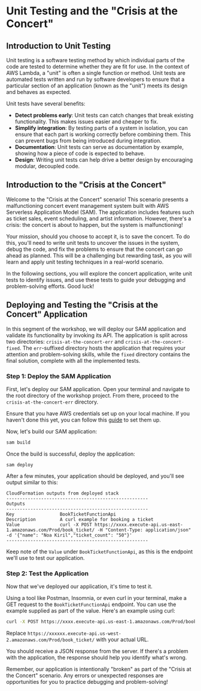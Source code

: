 # Unit Testing and the "Crisis at the Concert"

## Introduction to Unit Testing
Unit testing is a software testing method by which individual parts of the code are tested to determine whether they are fit for use. In the context of AWS Lambda, a "unit" is often a single function or method. Unit tests are automated tests written and run by software developers to ensure that a particular section of an application (known as the "unit") meets its design and behaves as expected.

Unit tests have several benefits:

* **Detect problems early**: Unit tests can catch changes that break existing functionality. This makes issues easier and cheaper to fix.
* **Simplify integration**: By testing parts of a system in isolation, you can ensure that each part is working correctly before combining them. This can prevent bugs from being introduced during integration.
* **Documentation**: Unit tests can serve as documentation by example, showing how a piece of code is expected to behave.
* **Design**: Writing unit tests can help drive a better design by encouraging modular, decoupled code.

## Introduction to the "Crisis at the Concert"
Welcome to the "Crisis at the Concert" scenario! This scenario presents a malfunctioning concert event management system built with AWS Serverless Application Model (SAM). The application includes features such as ticket sales, event scheduling, and artist information. However, there's a crisis: the concert is about to happen, but the system is malfunctioning!

Your mission, should you choose to accept it, is to save the concert. To do this, you'll need to write unit tests to uncover the issues in the system, debug the code, and fix the problems to ensure that the concert can go ahead as planned. This will be a challenging but rewarding task, as you will learn and apply unit testing techniques in a real-world scenario.

In the following sections, you will explore the concert application, write unit tests to identify issues, and use these tests to guide your debugging and problem-solving efforts. Good luck!

## Deploying and Testing the "Crisis at the Concert" Application
In this segment of the workshop, we will deploy our SAM application and validate its functionality by invoking its API. The application is split across two directories: `crisis-at-the-concert-err` and `crisis-at-the-concert-fixed`. The `err`-suffixed directory hosts the application that requires your attention and problem-solving skills, while the `fixed` directory contains the final solution, complete with all the implemented tests.

### Step 1: Deploy the SAM Application
First, let's deploy our SAM application. Open your terminal and navigate to the root directory of the workshop project. From there, proceed to the `crisis-at-the-concert-err` directory.

Ensure that you have AWS credentials set up on your local machine. If you haven't done this yet, you can follow this [guide](https://docs.aws.amazon.com/cli/latest/userguide/cli-configure-files.html) to set them up.

Now, let's build our SAM application:
```bash
sam build
```

Once the build is successful, deploy the application:
```
sam deploy
```
After a few minutes, your application should be deployed, and you'll see output similar to this:

```
CloudFormation outputs from deployed stack
-----------------------------------------------------
Outputs
-----------------------------------------------------
Key                 BookTicketFunctionApi
Description         A curl example for booking a ticket
Value               curl -X POST https://xxxx.execute-api.us-east-1.amazonaws.com/Prod/book_ticket/ -H "Content-Type: application/json" -d '{"name": "Noa Kiril","ticket_count": "50"}' 
-----------------------------------------------------
```

Keep note of the `Value` under `BookTicketFunctionApi`, as this is the endpoint we'll use to test our application.

### Step 2: Test the Application
Now that we've deployed our application, it's time to test it.

Using a tool like Postman, Insomnia, or even curl in your terminal, make a GET request to the `BookTicketFunctionApi` endpoint.
You can use the example supplied as part of the value.
Here's an example using curl:
```bash
curl -X POST https://xxxx.execute-api.us-east-1.amazonaws.com/Prod/book_ticket/ -H "Content-Type: application/json" -d '{"name": "Noa Kiril","ticket_count": "50"}'
```

Replace `https://xxxxxx.execute-api.us-west-2.amazonaws.com/Prod/book_ticket/` with your actual URL.

You should receive a JSON response from the server. If there's a problem with the application, the response should help you identify what's wrong.

Remember, our application is intentionally "broken" as part of the "Crisis at the Concert" scenario. Any errors or unexpected responses are opportunities for you to practice debugging and problem-solving!